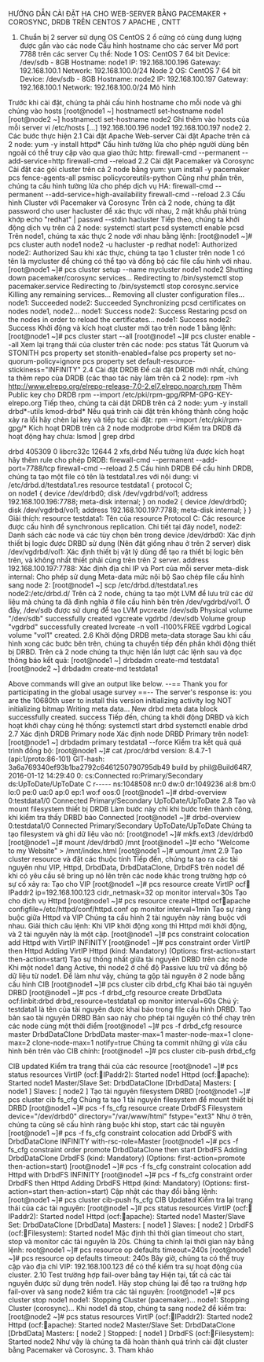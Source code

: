 HƯỚNG DẪN CÀI ĐẶT HA CHO WEB-SERVER BẰNG PACEMAKER + COROSYNC, DRDB TRÊN CENTOS 7
 APACHE , CNTT
1. Chuẩn bị
2 server sử dụng OS CentOS
2 ổ cứng có cùng dung lượng được gắn vào các node
Cấu hình hostname cho các server
Mở port 7788 trên các server
Cụ thể:
Node 1
OS: CentOS 7 64 bit
Device: /dev/sdb - 8GB
Hostname: node1
IP: 192.168.100.196
Gateway: 192.168.100.1
Network: 192.168.100.0/24
Node 2
OS: CentOS 7 64 bit
Device: /dev/sdb - 8GB
Hostname: node2
IP: 192.168.100.197
Gateway: 192.168.100.1
Network: 192.168.100.0/24
Mô hình


Trước khi cài đặt, chúng ta phải cấu hình hostname cho mỗi node và ghi chúng vào hosts
[root@node1 ~] hostnamectl set-hostname node1
[root@node2 ~] hostnamectl set-hostname node2
Ghi thêm vào hosts của mỗi server
vi /etc/hosts
[...]
192.168.100.196 node1
192.168.100.197 node2
2. Các bước thực hiện
2.1 Cài đặt Apache Web-server
Cài đặt Apache trên cả 2 node:
yum -y install httpd*
Cấu hình tường lửa cho phép người dùng bên ngoài có thể truy cập vào qua giao thức http:
firewall-cmd --permanent --add-service=http
firewall-cmd --reload
2.2 Cài đặt Pacemaker và Corosync
Cài đặt các gói cluster trên cả 2 node bằng yum:
yum install -y pacemaker pcs fence-agents-all psmisc policycoreutils-python
Cũng như phần trên, chúng ta cấu hình tường lửa cho phép dịch vụ HA:
firewall-cmd --permanent --add-service=high-availability
firewall-cmd --reload
2.3 Cấu hình Cluster với Pacemaker và Corosync
Trên cả 2 node, chúng ta đặt password cho user hacluster để xác thực với nhau, 2 mật khẩu phải trùng khớp
echo "redhat" | passwd --stdin hacluster
Tiếp theo, chúng ta khởi động dịch vụ trên cả 2 node:
systemctl start pcsd
systemctl enable pcsd
Trên node1, chúng ta xác thực 2 node với nhau bằng lệnh:
[root@node1 ~]# pcs cluster auth node1 node2 -u hacluster -p redhat
node1: Authorized
node2: Authorized
Sau khi xác thực, chúng ta tạo 1 cluster trên node 1 có tên là mycluster để chúng có thể tạo và đồng bộ các file cấu hình với nhau.
[root@node1 ~]# pcs cluster setup --name mycluster node1 node2
Shutting down pacemaker/corosync services...
Redirecting to /bin/systemctl stop  pacemaker.service
Redirecting to /bin/systemctl stop  corosync.service
Killing any remaining services...
Removing all cluster configuration files...
node1: Succeeded
node2: Succeeded
Synchronizing pcsd certificates on nodes node1, node2...
node1: Success
node2: Success
Restaring pcsd on the nodes in order to reload the certificates...
node1: Success
node2: Success
Khởi động và kích hoạt cluster mới tạo trên node 1 bằng lệnh:
[root@node1 ~]# pcs cluster start --all
[root@node1 ~]# pcs cluster enable --all
Xem lại trạng thái của cluster trên các node:
pcs status
Tắt Quorum và STONITH
pcs property set stonith-enabled=false
pcs property set no-quorum-policy=ignore
pcs property set default-resource-stickiness="INFINITY"
2.4 Cài đặt DRDB
Để cài đặt DRDB mới nhất, chúng ta thêm repo của DRDB (các thao tác này làm trên cả 2 node):
rpm -ivh http://www.elrepo.org/elrepo-release-7.0-2.el7.elrepo.noarch.rpm
Thêm Public key cho DRDB
rpm --import /etc/pki/rpm-gpg/RPM-GPG-KEY-elrepo.org
Tiếp theo, chúng ta cài đặt DRDB trên cả 2 node:
yum -y install drbd*-utils kmod-drbd*
Nếu quá trình cài đặt trên không thành công hoặc xảy ra lỗi hãy chèn lại key và tiếp tục cài đặt:
rpm --import /etc/pki/rpm-gpg/*
Kích hoạt DRDB trên cả 2 node
modprobe drbd
Kiểm tra DRDB đã hoạt động hay chưa:
lsmod | grep drbd

drbd                  405309  0
libcrc32c              12644  2 xfs,drbd
Nếu tường lửa được kích hoạt hãy thêm rule cho phép DRDB:
firewall-cmd --permanent --add-port=7788/tcp
firewall-cmd --reload
2.5 Cấu hình DRDB
Để cấu hình DRDB, chúng ta tạo một file có tên là testdata1.res với nội dung:
vi /etc/drbd.d/testdata1.res
resource testdata1 {
protocol C;        
on node1 {
                device /dev/drbd0;
                disk /dev/vgdrbd/vol1;
                address 192.168.100.196:7788;
                meta-disk internal;
        }
on node2 {
                device /dev/drbd0;
                disk /dev/vgdrbd/vol1;
                address 192.168.100.197:7788;
                meta-disk internal;
        }
} 
Giải thích:
resource testdata1: Tên của resource
Protocol C: Các resource được cấu hình để synchronous replication. Chi tiết tại đây
node1, node2: Danh sách các node và các tùy chọn bên trong
device /dev/drbd0: Xác định thiết bị logic được DRBD sử dụng (Nên đặt giống nhau ở trên 2 server)
disk /dev/vgdrbd/vol1: Xác định thiết bị vật lý dùng để tạo ra thiết bị logic bên trên, và không nhất thiết phải cùng trên trên 2 server.
address 192.168.100.197:7788: Xác định địa chỉ IP và Port của mỗi server
meta-disk internal: Cho phép sử dụng Meta-data mức nội bộ
Sao chép file cấu hình sang node 2:
[root@node1 ~] scp /etc/drbd.d/testdata1.res node2:/etc/drbd.d/
Trên cả 2 node, chúng ta tạo một LVM để lưu trữ các dữ liệu mà chúng ta đã định nghĩa ở file cấu hình bên trên /dev/vgdrbd/vol1. Ở đây, /dev/sdb được sử dụng để tạo LVM
pvcreate /dev/sdb
  Physical volume "/dev/sdb" successfully created
vgcreate vgdrbd /dev/sdb
  Volume group "vgdrbd" successfully created
lvcreate -n vol1 -l100%FREE vgdrbd
  Logical volume "vol1" created.
2.6 Khởi động DRDB meta-data storage
Sau khi cấu hình xong các bước bên trên, chúng ta chuyển tiếp đến phần khởi động thiết bị DRBD. Trên cả 2 node chúng ta thực hiện lần lượt các lệnh sau và đọc thông báo kết quả:
[root@node1 ~] drbdadm create-md testdata1
[root@node2 ~] drbdadm create-md testdata1

Above commands will give an output like below.
  --==  Thank you for participating in the global usage survey  ==--
The server's response is:
you are the 10680th user to install this version
initializing activity log
NOT initializing bitmap
Writing meta data...
New drbd meta data block successfully created.
success
Tiếp đến, chúng ta khởi động DRBD và kích hoạt khởi chạy cùng hệ thống:
systemctl start drbd
systemctl enable drbd
2.7 Xác định DRDB Primary node
Xác định node DRBD Primary trên node1:
[root@node1 ~] drbdadm primary testdata1 --force
Kiểm tra kết quả quá trình đồng bộ:
[root@node1 ~]# cat /proc/drbd
version: 8.4.7-1 (api:1/proto:86-101)
GIT-hash: 3a6a769340ef93b1ba2792c6461250790795db49 build by phil@Build64R7, 2016-01-12 14:29:40
 0: cs:Connected ro:Primary/Secondary ds:UpToDate/UpToDate C r-----
    ns:1048508 nr:0 dw:0 dr:1049236 al:8 bm:0 lo:0 pe:0 ua:0 ap:0 ep:1 wo:f oos:0
[root@node1 ~]# drbd-overview
 0:testdata1/0  Connected Primary/Secondary UpToDate/UpToDate
2.8 Tạo và mount filesystem thiết bị DRDB
Làm bước này chỉ khi bước trên thành công, khi kiểm tra thấy DRBD báo Connected
[root@node1 ~]# drbd-overview
 0:testdata1/0  Connected Primary/Secondary UpToDate/UpToDate
Chúng ta tạo filesystem và ghi dữ liệu vào nó:
[root@node1 ~]# mkfs.ext3 /dev/drbd0
[root@node1 ~]# mount /dev/drbd0 /mnt
[root@node1 ~]# echo "Welcome to my Website" > /mnt/index.html
[root@node1 ~]# umount /mnt
2.9 Tạo cluster resource và đặt các thuộc tính
Tiếp đến, chúng ta tạo ra các tài nguyên như VIP, Httpd, DrbdData, DrbdDataClone, DrbdFS trên node1 để khi có yêu cầu sẽ bring up nó lên trên các node khác trong trường hợp có sự cố xảy ra:
Tạo cho VIP
[root@node1 ~]# pcs resource create VirtIP ocf:heartbeat:IPaddr2 ip=192.168.100.123 cidr_netmask=32 op monitor interval=30s
Tạo cho dịch vụ Httpd
[root@node1 ~]#  pcs resource create Httpd ocf:heartbeat:apache configfile=/etc/httpd/conf/httpd.conf op monitor interval=1min
Tạo sự ràng buộc giữa Httpd và VIP
Chúng ta cấu hình 2 tài nguyên này ràng buộc với nhau. Giải thích câu lệnh: Khi VIP khởi động xong thì Httpd mới khởi động, và 2 tài nguyên này là một cặp.
[root@node1 ~]# pcs constraint colocation add Httpd with VirtIP INFINITY
[root@node1 ~]# pcs constraint order VirtIP then Httpd
Adding VirtIP Httpd (kind: Mandatory) (Options: first-action=start then-action=start)
Tạo sự thống nhất giữa tài nguyên DRBD trên các node
Khi một node1 đang Active, thì node2 ở chế độ Passive lưu trữ và đồng bộ dữ liệu từ node1. Để làm như vậy, chúng ta gộp tài nguyên ở 2 node bằng cấu hình CIB
[root@node1 ~]# pcs cluster cib drbd_cfg
Khai báo tài nguyên DRBD
[root@node1 ~]#  pcs -f drbd_cfg resource create DrbdData ocf:linbit:drbd drbd_resource=testdata1 op monitor interval=60s
Chú ý: testdata1 là tên của tài nguyên được khai báo trong file cấu hình DRBD.
Tạo bản sao tài nguyên DRBD
Bản sao này cho phép tài nguyên có thể chạy trên các node cùng một thời điểm
[root@node1 ~]#  pcs -f drbd_cfg resource master DrbdDataClone DrbdData master-max=1 master-node-max=1 clone-max=2 clone-node-max=1 notify=true
Chúng ta commit những gì vừa cấu hình bên trên vào CIB chính:
[root@node1 ~]# pcs cluster cib-push drbd_cfg

CIB updated
Kiểm tra trạng thái của các resource
[root@node1 ~]# pcs status resources
 VirtIP (ocf::heartbeat:IPaddr2):       Started node1
 Httpd  (ocf::heartbeat:apache):        Started node1
 Master/Slave Set: DrbdDataClone [DrbdData]
     Masters: [ node1 ]
     Slaves: [ node2 ]
Tạo tài nguyên filesystem DRBD
[root@node1 ~]# pcs cluster cib fs_cfg
Chúng ta tạo 1 tài nguyên filesystem để mount thiết bị DRBD
[root@node1 ~]#  pcs  -f fs_cfg resource create DrbdFS Filesystem device="/dev/drbd0" directory="/var/www/html" fstype="ext3"
Như ở trên, chúng ta cũng sẽ cấu hình ràng buộc khi stop, start các tài nguyên
[root@node1 ~]# pcs  -f fs_cfg constraint colocation add DrbdFS with DrbdDataClone INFINITY with-rsc-role=Master
[root@node1 ~]# pcs  -f fs_cfg constraint order promote DrbdDataClone then start DrbdFS
Adding DrbdDataClone DrbdFS (kind: Mandatory) (Options: first-action=promote then-action=start)
[root@node1 ~]# pcs -f fs_cfg constraint colocation add Httpd with DrbdFS INFINITY
[root@node1 ~]# pcs -f fs_cfg constraint order DrbdFS then Httpd
Adding DrbdFS Httpd (kind: Mandatory) (Options: first-action=start then-action=start)
Cập nhật các thay đổi bằng lệnh:
[root@node1 ~]# pcs cluster cib-push fs_cfg
CIB Updated
Kiểm tra lại trạng thái của các tài nguyên:
[root@node1 ~]# pcs status resources
 VirtIP (ocf::heartbeat:IPaddr2):       Started node1
 Httpd  (ocf::heartbeat:apache):        Started node1
 Master/Slave Set: DrbdDataClone [DrbdData]
     Masters: [ node1 ]
     Slaves: [ node2 ]
 DrbdFS (ocf::heartbeat:Filesystem):    Started node1
Mặc định thì thời gian timeout cho start, stop và monitor các tài nguyên là 20s. Chúng ta chỉnh lại thời gian này bằng lệnh:
root@node1 ~]# pcs resource op defaults timeout=240s
[root@node1 ~]# pcs resource op defaults
timeout: 240s
Bây giờ, chúng ta có thể truy cập vào địa chỉ VIP: 192.168.100.123 để có thể kiểm tra sự hoạt động của cluster.
2.10 Test trường hợp fail-over bằng tay
Hiện tại, tất cả các tài nguyên được sử dụng trên node1. Hãy stop chúng lại để tạo ra trường hợp fail-over và sang node2 kiểm tra các tài nguyên:
[root@node1 ~]# pcs cluster stop node1
node1: Stopping Cluster (pacemaker)...
node1: Stopping Cluster (corosync)...
Khi node1 đã stop, chúng ta sang node2 để kiểm tra:
[root@node2 ~]# pcs status resources
 VirtIP (ocf::heartbeat:IPaddr2):       Started node2
 Httpd  (ocf::heartbeat:apache):        Started node2
 Master/Slave Set: DrbdDataClone [DrbdData]
     Masters: [ node2 ]
     Stopped: [ node1 ]
 DrbdFS (ocf::heartbeat:Filesystem):    Started node2
Như vậy là chúng ta đã hoàn thành quá trình cài đặt cluster bằng Pacemaker và Corosync.
3. Tham khảo
